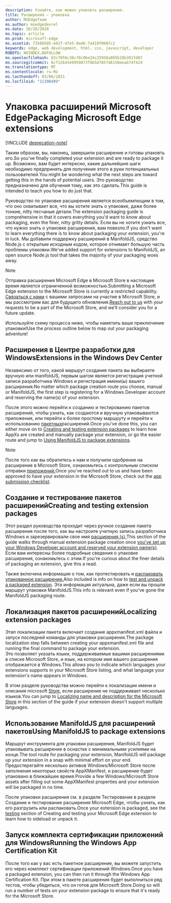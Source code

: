 ```yaml
---
description: Узнайте, как можно упаковть расширение.
title: Расширения — упаковка
author: MSEdgeTeam
ms.author: msedgedevrel
ms.date: 10/28/2020
ms.topic: article
ms.prod: microsoft-edge
ms.assetid: f3560505-e01f-47e5-9ad6-7a419f060fc2
keywords: edge, web development, html, css, javascript, developer
ROBOTS: NOINDEX,NOFOLLOW
ms.openlocfilehash: 62c7858c38cf0c06e24c25938a885b10b391fd8f
ms.sourcegitcommit: 6cf12643e9959873f8b5d785fd6158eeab74f424
ms.translationtype: MT
ms.contentlocale: ru-RU
ms.lasthandoff: 03/06/2021
ms.locfileid: "11398499"
---
```

# <a name="packaging-microsoft-edge-extensions"></a><span data-ttu-id="d5c95-104">Упаковка расширений Microsoft Edge</span><span class="sxs-lookup"><span data-stu-id="d5c95-104">Packaging Microsoft Edge extensions</span></span>  

[!INCLUDE [deprecation-note](../includes/deprecation-note.md)]  

<span data-ttu-id="d5c95-105">Таким образом, вы, наконец, завершили расширение и готовы упаковть его.</span><span class="sxs-lookup"><span data-stu-id="d5c95-105">So you've finally completed your extension and are ready to package it up.</span></span> <span data-ttu-id="d5c95-106">Возможно, вам будет интересно, какие дальнейшие шаги необходимо предпринять для получения этого в руки потенциальных пользователей.</span><span class="sxs-lookup"><span data-stu-id="d5c95-106">You might be wondering what the next steps are toward getting this in the hands of potential users.</span></span> <span data-ttu-id="d5c95-107">Это руководство предназначено для обучения тому, как это сделать.</span><span class="sxs-lookup"><span data-stu-id="d5c95-107">This guide is intended to teach you how to do just that.</span></span>  

<span data-ttu-id="d5c95-108">Руководство по упаковке расширения является всеобъемлющим в том, что оно охватывает все, что вы хотите знать о упаковке, даже более тонкие, nitty песчаные детали.</span><span class="sxs-lookup"><span data-stu-id="d5c95-108">The extension packaging guide is comprehensive in that it covers everything you'd want to know about packaging, even the finer, nitty gritty details.</span></span> <span data-ttu-id="d5c95-109">Если вы не хотите узнать все, что нужно знать о упаковке расширения, вам повезло.</span><span class="sxs-lookup"><span data-stu-id="d5c95-109">If you don't want to learn everything there is to know about packaging your extension, you're in luck.</span></span> <span data-ttu-id="d5c95-110">Мы добавили поддержку расширений в ManifoldJS, средство Node.js с открытым исходным кодом, которое отнимает большую часть проблемы упаковки.</span><span class="sxs-lookup"><span data-stu-id="d5c95-110">We've added support for extensions to ManifoldJS, an open source Node.js tool that takes the majority of your packaging woes away.</span></span>  

> [!NOTE]
> <span data-ttu-id="d5c95-111">Отправка расширения Microsoft Edge в Microsoft Store в настоящее время является ограниченной возможностью.</span><span class="sxs-lookup"><span data-stu-id="d5c95-111">Submitting a Microsoft Edge extension to the Microsoft Store is currently a restricted capability.</span></span> <span data-ttu-id="d5c95-112">[Связаться с нами](https://developer.microsoft.com/en-us/microsoft-edge/extensions/requests) с вашими запросами на участие в Microsoft Store, и мы рассмотрим вас для будущего обновления.</span><span class="sxs-lookup"><span data-stu-id="d5c95-112">[Reach out to us](https://developer.microsoft.com/en-us/microsoft-edge/extensions/requests) with your requests to be a part of the Microsoft Store, and we’ll consider you for a future update.</span></span>  

<span data-ttu-id="d5c95-113">Используйте схему процесса ниже, чтобы наметить ваше приключение упаковки!</span><span class="sxs-lookup"><span data-stu-id="d5c95-113">Use the process outline below to map out your packaging adventure!</span></span>  

## [<a name="extensions-in-the-windows-dev-center"></a><span data-ttu-id="d5c95-114">Расширения в Центре разработки для Windows</span><span class="sxs-lookup"><span data-stu-id="d5c95-114">Extensions in the Windows Dev Center</span></span>](./packaging/extensions-in-the-windows-dev-center.md)  

<span data-ttu-id="d5c95-115">Независимо от того, какой маршрут создания пакета вы выбираете вручную или manifoldJS, первым шагом является регистрация учетной записи разработчика Windows и регистрация имени(ы) вашего расширения.</span><span class="sxs-lookup"><span data-stu-id="d5c95-115">No matter which package creation route you choose, manual or ManifoldJS, the first step is registering for a Windows Developer account and reserving the name(s) of your extension.</span></span>  

<span data-ttu-id="d5c95-116">После этого можно перейти к созданию [](./packaging/creating-and-testing-extension-packages.md) и тестированию пакетов расширений, чтобы узнать, как создаются и вручную упаковываются приложения, или перейти к более простому маршруту и перейти к использованию [пакетных](./packaging/using-ManifoldJS-to-package-extensions.md)расширений.</span><span class="sxs-lookup"><span data-stu-id="d5c95-116">Once you've done this, you can either move on to [Creating and testing extension packages](./packaging/creating-and-testing-extension-packages.md) to learn how AppXs are created and manually package your extension, or go the easier route and jump to [Using ManifoldJS to package extensions](./packaging/using-ManifoldJS-to-package-extensions.md).</span></span>  

> [!NOTE]
> <span data-ttu-id="d5c95-117">После того как вы обратитесь к нам и получили одобрение на расширение в Microsoft Store, ознакомьтесь с контрольным списком отправки [приложений.](https://docs.microsoft.com/windows/uwp/publish/app-submissions)</span><span class="sxs-lookup"><span data-stu-id="d5c95-117">Once you've reached out to us and have been approved to have your extension in the Microsoft Store, check out the [app submission checklist](https://docs.microsoft.com/windows/uwp/publish/app-submissions).</span></span>  


## [<a name="creating-and-testing-extension-packages"></a><span data-ttu-id="d5c95-118">Создание и тестирование пакетов расширений</span><span class="sxs-lookup"><span data-stu-id="d5c95-118">Creating and testing extension packages</span></span>](./packaging/creating-and-testing-extension-packages.md)  

<span data-ttu-id="d5c95-119">Этот раздел руководства проходит через ручное создание пакета расширения после того, как вы настроите учетную запись разработчика Windows и зарезервировали свое имя [расширения (s).](./packaging/extensions-in-the-windows-Dev-Center.md)</span><span class="sxs-lookup"><span data-stu-id="d5c95-119">This section of the guide walks through manual extension package creation once [you've set up your Windows Developer account and reserved your extension name(s)](./packaging/extensions-in-the-windows-Dev-Center.md).</span></span> <span data-ttu-id="d5c95-120">Если вам интересны более подробные сведения о упаковке расширения, ознакомьтесь с этим.</span><span class="sxs-lookup"><span data-stu-id="d5c95-120">If you're curious about the finer details of packaging an extension, give this a read.</span></span>  

<span data-ttu-id="d5c95-121">Также включена информация о том, как протестировать и [распаковать упакованное расширение.](./packaging/creating-and-testing-extension-packages.md#testing-an-appx-package)</span><span class="sxs-lookup"><span data-stu-id="d5c95-121">Also included is info on how to [test and unpack a packaged extension](./packaging/creating-and-testing-extension-packages.md#testing-an-appx-package).</span></span> <span data-ttu-id="d5c95-122">Эта информация актуальна, даже если вы прошли маршрут упаковки ManifoldJS.</span><span class="sxs-lookup"><span data-stu-id="d5c95-122">This info is relevant even if you've gone the ManifoldJS packaging route.</span></span>  

## [<a name="localizing-extension-packages"></a><span data-ttu-id="d5c95-123">Локализация пакетов расширений</span><span class="sxs-lookup"><span data-stu-id="d5c95-123">Localizing extension packages</span></span>](./packaging/localizing-extension-packages.md)  

<span data-ttu-id="d5c95-124">Этап локализации пакета включает создание appxmanifest.xml файла и запуск последней команды для упаковки расширения.</span><span class="sxs-lookup"><span data-stu-id="d5c95-124">The package localization step falls between creating your appxmanifest.xml file and running the final command to package your extension.</span></span>  
<span data-ttu-id="d5c95-125">Это позволяет указать языки, поддерживаемые вашими расширениями в списке Microsoft Store, и язык, на котором имя вашего расширения отображается в Windows.</span><span class="sxs-lookup"><span data-stu-id="d5c95-125">This allows you to indicate which languages your extensions supports in your Microsoft Store listing, and what language your extension's name appears in Windows.</span></span>  

<span data-ttu-id="d5c95-126">В этом разделе руководства можно перейти к локализации имени и описания microsoft [Store,](./packaging/localizing-extension-packages.md#localizing-name-and-description-in-the-microsoft-store) если расширение не поддерживает несколько языков.</span><span class="sxs-lookup"><span data-stu-id="d5c95-126">You can jump to [Localizing name and description for the Microsoft Store](./packaging/localizing-extension-packages.md#localizing-name-and-description-in-the-microsoft-store) in this section of the guide if your extension doesn't support multiple languages.</span></span>  

## [<a name="using-manifoldjs-to-package-extensions"></a><span data-ttu-id="d5c95-127">Использование ManifoldJS для расширений пакетов</span><span class="sxs-lookup"><span data-stu-id="d5c95-127">Using ManifoldJS to package extensions</span></span>](./packaging/using-ManifoldJS-to-package-extensions.md)  

<span data-ttu-id="d5c95-128">Маршрут инструмента для упаковки расширения, ManifoldJS будет упаковывать расширение в оснастке с минимальными усилиями на конце.</span><span class="sxs-lookup"><span data-stu-id="d5c95-128">The tool route for packaging your extension, ManifoldJS will package up your extension in a snap with minimal effort on your end.</span></span> <span data-ttu-id="d5c95-129">Предостерегайте несколько активов Windows/Microsoft Store после заполнения некоторых свойств AppXManifest, и расширение будет упаковано в ближайшее время.</span><span class="sxs-lookup"><span data-stu-id="d5c95-129">Provide a few Windows/Microsoft Store assets after filling out some AppXManifest properties and your extension will be packaged in no time.</span></span>  

<span data-ttu-id="d5c95-130">После упаковки расширения см. [](./packaging/creating-and-testing-extension-packages.md#testing-an-appx-package) в разделе Тестирование в разделе Создание и тестирование расширения Microsoft Edge, чтобы узнать, как его разгрузить или распаковать.</span><span class="sxs-lookup"><span data-stu-id="d5c95-130">Once your extension is packaged, see the [testing](./packaging/creating-and-testing-extension-packages.md#testing-an-appx-package) section of Creating and testing your Microsoft Edge extension to learn how to sideload or unpack it.</span></span>  

## [<a name="running-the-windows-app-certification-kit"></a><span data-ttu-id="d5c95-131">Запуск комплекта сертификации приложений для Windows</span><span class="sxs-lookup"><span data-stu-id="d5c95-131">Running the Windows App Certification Kit</span></span>](./packaging/running-the-windows-app-certification-kit.md)  

<span data-ttu-id="d5c95-132">После того как у вас есть пакетное расширение, вы можете запустить его через комплект сертификации приложений Windows.</span><span class="sxs-lookup"><span data-stu-id="d5c95-132">Once you have a packaged extension, you can then run it through the Windows App Certification Kit.</span></span> <span data-ttu-id="d5c95-133">При этом в пакете расширения будет выполниться ряд тестов, чтобы убедиться, что он готов для Microsoft Store.</span><span class="sxs-lookup"><span data-stu-id="d5c95-133">Doing so will run a number of tests on your extension package to ensure that it's ready for the Microsoft Store.</span></span>  
